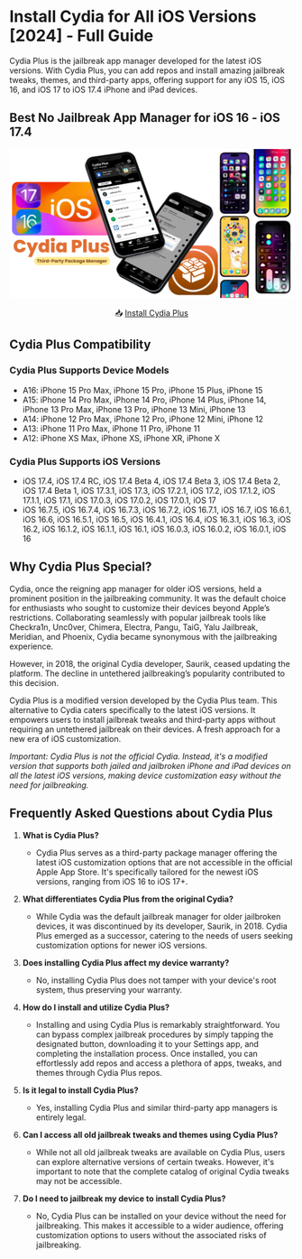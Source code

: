 # Install Cydia for All iOS Versions [2024] - Full Guide

Cydia Plus is the jailbreak app manager developed for the latest iOS versions. With Cydia Plus, you can add repos and install amazing jailbreak tweaks, themes, and third-party apps, offering support for any iOS 15, iOS 16, and iOS 17 to iOS 17.4 iPhone and iPad devices.

## Best No Jailbreak App Manager for iOS 16 - iOS 17.4

![Cover Image](https://github.com/Cydia2/install-cydia/blob/main/Assets/Install%20Cydia%20for%20All%20iOS%20Versions.png)

<div align="center">
  
📥 [Install Cydia Plus](https://iospack.com/store/#cydia)

</div>

## Cydia Plus Compatibility 

### Cydia Plus Supports Device Models
- A16: iPhone 15 Pro Max, iPhone 15 Pro, iPhone 15 Plus, iPhone 15
- A15: iPhone 14 Pro Max, iPhone 14 Pro, iPhone 14 Plus, iPhone 14, iPhone 13 Pro Max, iPhone 13 Pro, iPhone 13 Mini, iPhone 13
- A14: iPhone 12 Pro Max, iPhone 12 Pro, iPhone 12 Mini, iPhone 12
- A13: iPhone 11 Pro Max, iPhone 11 Pro, iPhone 11
- A12: iPhone XS Max, iPhone XS, iPhone XR, iPhone X

### Cydia Plus Supports iOS Versions
- iOS 17.4, iOS 17.4 RC, iOS 17.4 Beta 4, iOS 17.4 Beta 3, iOS 17.4 Beta 2, iOS 17.4 Beta 1, iOS 17.3.1, iOS 17.3, iOS 17.2.1, iOS 17.2, iOS 17.1.2, iOS 17.1.1, iOS 17.1, iOS 17.0.3, iOS 17.0.2, iOS 17.0.1, iOS 17
- iOS 16.7.5, iOS 16.7.4, iOS 16.7.3, iOS 16.7.2, iOS 16.7.1, iOS 16.7, iOS 16.6.1, iOS 16.6, iOS 16.5.1, iOS 16.5, iOS 16.4.1, iOS 16.4, iOS 16.3.1, iOS 16.3, iOS 16.2, iOS 16.1.2, iOS 16.1.1, iOS 16.1, iOS 16.0.3, iOS 16.0.2, iOS 16.0.1, iOS 16

## Why Cydia Plus Special?

Cydia, once the reigning app manager for older iOS versions, held a prominent position in the jailbreaking community. It was the default choice for enthusiasts who sought to customize their devices beyond Apple’s restrictions.
Collaborating seamlessly with popular jailbreak tools like Checkra1n, Unc0ver, Chimera, Electra, Pangu, TaiG, Yalu Jailbreak, Meridian, and Phoenix, Cydia became synonymous with the jailbreaking experience.

However, in 2018, the original Cydia developer, Saurik, ceased updating the platform. The decline in untethered jailbreaking’s popularity contributed to this decision.

Cydia Plus is a modified version developed by the Cydia Plus team. This alternative to Cydia caters specifically to the latest iOS versions. It empowers users to install jailbreak tweaks and third-party apps without requiring an untethered jailbreak on their devices. A fresh approach for a new era of iOS customization.

*Important: Cydia Plus is not the official Cydia. Instead, it's a modified version that supports both jailed and jailbroken iPhone and iPad devices on all the latest iOS versions, making device customization easy without the need for jailbreaking.*

## Frequently Asked Questions about Cydia Plus

1. **What is Cydia Plus?**
   - Cydia Plus serves as a third-party package manager offering the latest iOS customization options that are not accessible in the official Apple App Store. It's specifically tailored for the newest iOS versions, ranging from iOS 16 to iOS 17+.

2. **What differentiates Cydia Plus from the original Cydia?**
   - While Cydia was the default jailbreak manager for older jailbroken devices, it was discontinued by its developer, Saurik, in 2018. Cydia Plus emerged as a successor, catering to the needs of users seeking customization options for newer iOS versions.

3. **Does installing Cydia Plus affect my device warranty?**
   - No, installing Cydia Plus does not tamper with your device's root system, thus preserving your warranty.

4. **How do I install and utilize Cydia Plus?**
   - Installing and using Cydia Plus is remarkably straightforward. You can bypass complex jailbreak procedures by simply tapping the designated button, downloading it to your Settings app, and completing the installation process. Once installed, you can effortlessly add repos and access a plethora of apps, tweaks, and themes through Cydia Plus repos.

5. **Is it legal to install Cydia Plus?**
   - Yes, installing Cydia Plus and similar third-party app managers is entirely legal.

6. **Can I access all old jailbreak tweaks and themes using Cydia Plus?**
   - While not all old jailbreak tweaks are available on Cydia Plus, users can explore alternative versions of certain tweaks. However, it's important to note that the complete catalog of original Cydia tweaks may not be accessible.

7. **Do I need to jailbreak my device to install Cydia Plus?**
   - No, Cydia Plus can be installed on your device without the need for jailbreaking. This makes it accessible to a wider audience, offering customization options to users without the associated risks of jailbreaking.
